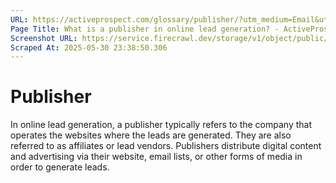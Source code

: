 ```yaml
---
URL: https://activeprospect.com/glossary/publisher/?utm_medium=Email&utm_source=Website&utm_campaign=AP-Email-InsideCBM-September
Page Title: What is a publisher in online lead generation? - ActiveProspect
Screenshot URL: https://service.firecrawl.dev/storage/v1/object/public/media/screenshot-d5060272-b487-49dc-9288-59d6bc31b94b.png
Scraped At: 2025-05-30 23:38:50.306
---
```

# Publisher

In online lead generation, a publisher typically refers to the company that operates the websites where the leads are generated. They are also referred to as affiliates or lead vendors. Publishers distribute digital content and advertising via their website, email lists, or other forms of media in order to generate leads.



